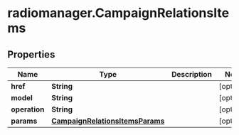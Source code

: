 # radiomanager.CampaignRelationsItems

## Properties

Name | Type | Description | Notes
------------ | ------------- | ------------- | -------------
**href** | **String** |  | [optional] 
**model** | **String** |  | [optional] 
**operation** | **String** |  | [optional] 
**params** | [**CampaignRelationsItemsParams**](CampaignRelationsItemsParams.md) |  | [optional] 


